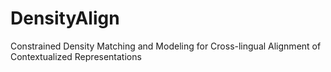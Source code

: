 # DensityAlign
Constrained Density Matching and Modeling for Cross-lingual Alignment of Contextualized Representations
